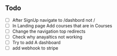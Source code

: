 ## Todo

- [ ] After SignUp  navigate to /dashbord not /   
- [ ]  In Landing page Add courses that are in Courses 
- [ ]  Change the navigation top redirects
- [ ]  Check why anayaltics not working
- [ ]  Try to add A dashboard 
- [ ] add webhook to stripe 